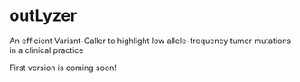 # outLyzer
An efficient Variant-Caller to highlight low allele-frequency tumor mutations in a clinical practice


First version is coming soon!
